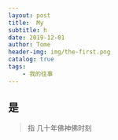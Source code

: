 ```yaml
---
layout: post
title:  My
subtitle: h
date: 2019-12-01
author: Tome
header-img: img/the-first.png
catalog: true
tags:
    - 我的往事
---
```

## 是
>指
几十年佛神佛时刻
